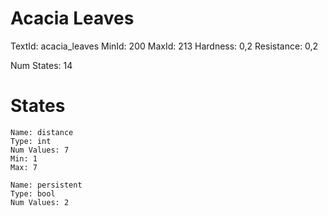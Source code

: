 # Acacia Leaves
TextId: acacia_leaves
MinId: 200
MaxId: 213
Hardness: 0,2
Resistance: 0,2

Num States: 14
# States
```
Name: distance
Type: int
Num Values: 7
Min: 1
Max: 7

Name: persistent
Type: bool
Num Values: 2
```
